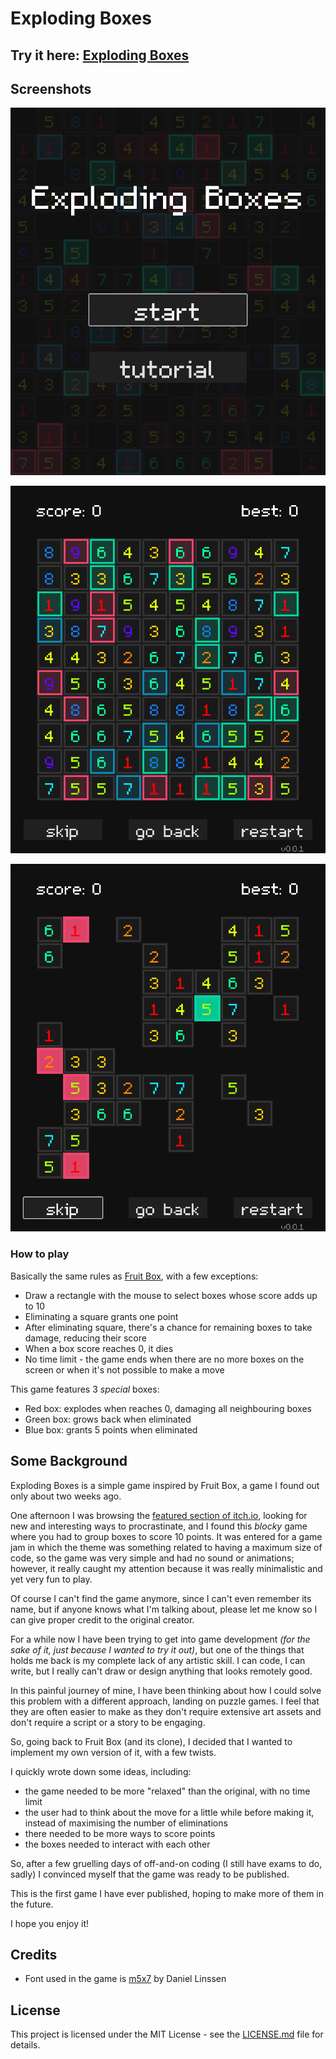 # Exploding Boxes

## Try it here: [Exploding Boxes](https://lorossi.itch.io/exploding-boxes)

## Screenshots

![screenshot-1](screenshots/screenshot-1.png)

![screenshot-2](screenshots/screenshot-3.png)

![screenshot-4](screenshots/screenshot-4.png)

### How to play

Basically the same rules as [Fruit Box](https://en.gamesaien.com/game/fruit_box/), with a few exceptions:

- Draw a rectangle with the mouse to select boxes whose score adds up to 10
- Eliminating a square grants one point
- After eliminating square, there's a chance for remaining boxes to take damage, reducing their score
- When a box score reaches 0, it dies
- No time limit - the game ends when there are no more boxes on the screen or when it's not possible to make a move

This game features 3 *special* boxes:

- Red box: explodes when reaches 0, damaging all neighbouring boxes
- Green box: grows back when eliminated
- Blue box: grants 5 points when eliminated

## Some Background

Exploding Boxes is a simple game inspired by Fruit Box, a game I found out only about two weeks ago.

One afternoon I was browsing the [featured section of itch.io](https://itch.io/games/new-and-popular/featured), looking for new and interesting ways to procrastinate, and I found this *blocky* game where you had to group boxes to score 10 points.
It was entered for a game jam in which the theme was something related to having a maximum size of code, so the game was very simple and had no sound or animations;
however, it really caught my attention because it was really minimalistic and yet very fun to play.

Of course I can't find the game anymore, since I can't even remember its name, but if anyone knows what I'm talking about, please let me know so I can give proper credit to the original creator.

For a while now I have been trying to get into game development *(for the sake of it, just because I wanted to try it out)*, but one of the things that holds me back is my complete lack of any artistic skill.
I can code, I can write, but I really can't draw or design anything that looks remotely good.

In this painful journey of mine, I have been thinking about how I could solve this problem with a different approach, landing on puzzle games.
I feel that they are often easier to make as they don't require extensive art assets and don't require a script or a story to be engaging.

So, going back to Fruit Box (and its clone), I decided that I wanted to implement my own version of it, with a few twists.

I quickly wrote down some ideas, including:

- the game needed to be more "relaxed" than the original, with no time limit
- the user had to think about the move for a little while before making it, instead of maximising the number of eliminations
- there needed to be more ways to score points
- the boxes needed to interact with each other

So, after a few gruelling days of off-and-on coding (I still have exams to do, sadly) I convinced myself that the game was ready to be published.

This is the first game I have ever published, hoping to make more of them in the future.

I hope you enjoy it!

## Credits

- Font used in the game is [m5x7](https://managore.itch.io/m5x7) by Daniel Linssen

## License

This project is licensed under the MIT License - see the [LICENSE.md](LICENSE.md) file for details.
